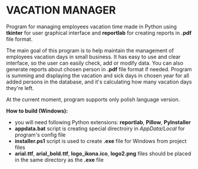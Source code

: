 # VACATION MANAGER
Program for managing employees vacation time made in Python using **tkinter** for user graphical interface and **reportlab** for creating
reports in **.pdf** file format.

The main goal of this program is to help maintain the management of employees vacation days in small business. It has easy to use and
clear interface, so the user can easily check, add or modify data. You can also generate reports about chosen person in **.pdf** file 
format if needed. Program is summing and displaying the vacation and sick days in chosen year for all added persons in the database, 
and it's calculating how many vacation days they're left.

At the current moment, program supports only polish language version.

**How to build (Windows):**
- you will need following Python extensions: **reportlab**, **Pillow**, **PyInstaller**
- **appdata.bat** script is creating special directroiry in *AppData/Local* for program's config file
- **installer.ps1** script is used to create **.exe** file for Windows from project files
- **arial.ttf**, **arial_bold.ttf**, **logo_ikona.ico**, **logo2.png** files should be placed in the same directory as the **.exe** file
